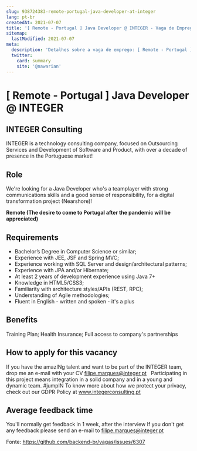 ```yaml
---
slug: 938724383-remote-portugal-java-developer-at-integer
lang: pt-br
createdAt: 2021-07-07
title: '[ Remote - Portugal ] Java Developer @ INTEGER - Vaga de Emprego'
sitemap:
  lastModified: 2021-07-07
meta:
  description: 'Detalhes sobre a vaga de emprego: [ Remote - Portugal ] Java Developer @ INTEGER'
  twitter:
    card: summary
    site: '@nawarian'
---
```


# [ Remote - Portugal ] Java Developer @ INTEGER

## INTEGER Consulting

INTEGER is a technology consulting company, focused on Outsourcing Services and Development of Software and Product, with over a decade of presence in the Portuguese market!

## Role

We're looking for a Java Developer who's a teamplayer with strong communications skills and a good sense of responsibility, for a digital transformation project (Nearshore)!

**Remote (The desire to come to Portugal after the pandemic will be appreciated)**

## Requirements

- Bachelor’s Degree in Computer Science or similar;
- Experience with JEE, JSF and Spring MVC; 
- Experience working with SQL Server and design/architectural patterns;
- Experience with JPA and/or Hibernate;
- At least 2 years of development experience using Java 7+
- Knowledge in HTML5/CSS3;
- Familiarity with architecture styles/APIs (REST, RPC);
- Understanding of Agile methodologies;
- Fluent in English - written and spoken - it's a plus

## Benefits

Training Plan;
Health Insurance;
Full access to company's partnerships

## How to apply for this vacancy

If you have the amazINg talent and want to be part of the INTEGER team, drop me an e-mail with your CV filipe.marques@integer.pt
 
Participating in this project means integration in a solid company and in a young and dynamic team. #jumpIN
To know more about how we protect your privacy, check out our GDPR Policy at www.integerconsulting.pt

## Average feedback time

You'll normally get feedback in 1 week, after the interview
If you don't get any feedback please send an e-mail to filipe.marques@integer.pt

Fonte: https://github.com/backend-br/vagas/issues/6307